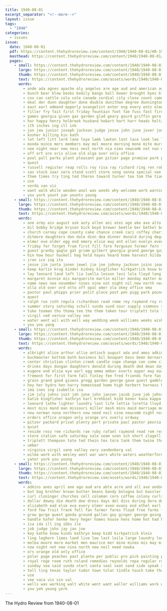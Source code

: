 ```yaml
---
title: 1940-08-01
excerpt_separator: "<!--more-->"
layout: issue
tags:
  - "1940"
categories:
  - issues
issue:
  date: 1940-08-01
  pdf: https://content.thehydroreview.com/content/1940/1940-08-01/HR-1940-08-01.pdf
  masthead: https://content.thehydroreview.com/content/1940/1940-08-01/masthead/HR-1940-08-01.jpg
  pages:
    - small: https://content.thehydroreview.com/content/1940/1940-08-01/small/HR-1940-08-01-01.jpg
      large: https://content.thehydroreview.com/content/1940/1940-08-01/large/HR-1940-08-01-01.jpg
      thumb: https://content.thehydroreview.com/content/1940/1940-08-01/thumbnails/HR-1940-08-01-01.jpg
      text: https://content.thehydroreview.com/assets/words/1940/1940-08-01/HR-1940-08-01-01.txt
      words:
        - ande ada agnes apache aly angeles are age aud and american august ago all allman arm athan able aid ard anne
        - bunch bear blew books bodily bangs ball bower brought byes blevins baptist bent back bassler bryan baldwin black big bond brother benjamin business begin best brand barney bible billy blaine bill bernard body binger bare belew bradley blanche but been bethe bank
        - cox can cattle cola cole canada cordial city close count came chair case corpus caddo clarence chapel college colorado car care clinton county carl cai class claude corn child cousin court cool charlie clase canton cos christ church
        - deal der dunn daughter done double dunithan degree dunnington donnie down daughters drake death danger dance don doing door during dot director ditmore day date dressing dies
        - east earl edmond epperly evangelist enter eng every entz elmer ente elk ent ethel
        - filler fry fait first friday fountain foot fae fuss fast fire felton flowers far from found friends full for fetter few fremont franchi
        - games georgia given gas garden glad geary gourd griffin gora good gen golden glenda gone grand gag guest gray getting green george genevieve gene gits
        - hor happy henry holbrook husband hobart hart harr heads holtz hand howard home hinton harm hamlet held hurt honor hydro him half high hot hed hint head hotz heard had hose hull handle hal heart hae hard holmes hearing hool hoe her hamons hin husbands has hedge hoes hax
        - ith inches ing ill ink
        - jon jew junior joseph jackson judge jesse john june jover joe johnston jock johnson johnny jess
        - kosher killing kin kath
        - let left litt lord lane loye lamb lawton last lace look lee leona lacon los longs lemon lora later loop lunch lovely long leaders loss large lynn lowell live leonard lookeba
        - monda mince mers members may mol moore morning mone mite murray miles murra must miss miller major man matter market mattress march morga mild mable more mile much made monday marie many maxwell most
        - nee night near new ness nest north nia nims newcomb not nun noel now neil numbers nelly name
        - off ort ore oris olive old olga over only office
        - pool pall parks plant pleasant pan pitzer page promise pork path patience park pastor power pro part present place perfect purcell perish person plenty public pea port pai phillips people
        - quest
        - russell register reap rolls roy risa ray richard ring ren robertson roscoe room ree river rail raymond rece rand roth riba
        - sas stock saar sera stand scott store song senna special see sang springs sheriff son side student states show said sweet sullen shor selling station state story sit stork school spray shear she street stamp schoo sims sek shall sok second such sale sunday senior saturday six sear spring south suter staples service speak spies seen sons schantz struck sewing seri surprise steed smith sie sister say shannon
        - them times try ting ted theron toward turner too tom the tian take tow tap thing tas thousand ture then turn tee than talk train trip ton team town
        - use
        - verda van vis
        - want walk while wooden wool was woods why welcome work warning with wal write will williams washita wade warkentin wanda way weeks ware wile wayne weatherford walter word warm war wee wave well weather washington world wedding week wit west wen
        - you york yount yan younts young
    - small: https://content.thehydroreview.com/content/1940/1940-08-01/small/HR-1940-08-01-02.jpg
      large: https://content.thehydroreview.com/content/1940/1940-08-01/large/HR-1940-08-01-02.jpg
      thumb: https://content.thehydroreview.com/content/1940/1940-08-01/thumbnails/HR-1940-08-01-02.jpg
      text: https://content.thehydroreview.com/assets/words/1940/1940-08-01/HR-1940-08-01-02.txt
      words:
        - ane army ain august ask auty allen ani ates age ake ave alto alan alsup andy are aid and armstrong
        - bil bobby bridge bryson bick boyd brewer beetle ber bethel best bal bigger burt but bunker ballou better bells beck boy bring blough back bank bear ben bud bride
        - church carney cope county cake chance creek cari coffey charies charlie curls cain cream clair cowden came cheyenne clarence cattle caddo company city caller can
        - ditmore daughters don dale dinn dea dinner donald during degree delmer doris dallas dozier dalke days daughter dus day
        - elmer eve elder egg end emery elsie ewy ent ellen evelyn even ead enter
        - friday for forget from first fill fore ferguson former fern frederick fanny fey fam francis fred fay fee friends few folks ford frost
        - guest granby gagle gat grimm gilbert georgia grand george guy geary ger
        - hin how hour haskell hag held hayes heard home harvest hilda her hidlebaugh herndon harmony hom hart haynes hydro had harold hens has hubert hobart honor hedge hinton harry han howard hub harper
        - iron ice ing ito
        - jesse jim junta jonen jewel jie joe johnny jackson joins jean janzen jones joyce jed jonathan jomes joy john
        - keep karlin krug kinder kidney kingfisher kirkpatrick know keith kind ker
        - lay leonard land left lia luella lesson levi lola lloyd long last leslie little lionel lookeba lewis life
        - margaret minnie mis marguerite martin miller monday matter maes mond marke mccain march melba men miss maudie mon may mary many mast more marion mele marry mash
        - name news noe november nines nine not night nil new north near nowka
        - olla old over ord otto off opal omer ola okey office oma
        - pastor paul phipps prier polit place post pen pigg park pound pee press pleasant pitzer par patrick pride per payne price pay
        - quest
        - ralph run ruth regula richardson read rome rey raymond roy robertson renate ridge ruhl
        - summer story saturday schull sunda sund sour supply simmons spain smart sunday skaggs smith shih steve soe seong she stier send sun simple schroder soi sons sylvester strong sien sand stockton second stave special shown see sera sumi sack simpson son sill sith stork stinton state
        - tuke tooman thu thoma tee the them taken tour triplett tole tae texas thomason then thomas take than tam toe treat
        - virgil ved vernie valley ven
        - water went wil with well way wedding week williams weeks wish weak was wieland white word west weathers welt wildman wilson weather weatherford whitely
        - you yoo yang
    - small: https://content.thehydroreview.com/content/1940/1940-08-01/small/HR-1940-08-01-03.jpg
      large: https://content.thehydroreview.com/content/1940/1940-08-01/large/HR-1940-08-01-03.jpg
      thumb: https://content.thehydroreview.com/content/1940/1940-08-01/thumbnails/HR-1940-08-01-03.jpg
      text: https://content.thehydroreview.com/assets/words/1940/1940-08-01/HR-1940-08-01-03.txt
      words:
        - albright alice arthur allie antioch august ada and amos adkins ani are age american anna all art armstrong armour alert allen
        - buckmaster bottom both business bil bouquet bass been bernardino bar beverly bers brides bread bottle baptist belew brother baldwin burn band best brothers barry bride binder black butler blue bett ber born bring bill beek bel blum
        - center christian clinton creek candle cope change can come city cari cattle clark call cheeks college charles company crane curnutt coffee clint cause cronk claud cold col close church card clayton cons cant carrier cann carl cott caddo carman colles
        - drinks days dungan daughters donald during death ded dean day douglas dusky dress dewey dan dusty ditmore dillon delavan dyer doris dal dennis daughter dyce dunnington dada
        - eugene end elsie eye earl egg emma ember everts epper ewy ear emer enid emory every
        - fremont for first farm fall finley fee fred friends fore fan frock fam fast fair fail fire folks fresh far friday from folsom fed friend flowers fon fix
        - grain grand good givens gregg garden george gave guest gamble grooms gene gums gee given
        - hey her hydro hen harry homestead home high herbert harness happy holding henry homa harold ham has harrison hens haskell hallock had har hedge hatfield hair heir half hues hume hour harvey
        - ima ines ing isabelle isa
        - jim july johns just joh jone john janzen jacob june job johnston
        - katie kingfisher kathryn karl krehbiel kidd kener kana kappa kinds kimble keep
        - leonard lathe lighter laundry last life lettie loretta lloyd let love lay live lunch land loye lor lawn lowe laurel lae lacon lock light
        - most miss mand man missouri miller mash mins maid marriage melvin mis mobile made marti monday members mae money machi mille march
        - new norman nona northern now need neil nine newcomb night north nick nose nellie not
        - orders office oregon only orange ors overly ordway
        - pitzer packard privat plenty port private paul pastor peoria pies phi page pauls phipps pain past power pink pages parks place per pair pest present priday pee pear patent parson
        - quiet
        - reside ross ree richards rae ruby rafael raymond read rom res ready red ranch rolls ray rand roy record rose richert
        - store station safe saturday sale seam soon sch short slagell stockton swartzendruber sons side shoot september susie strength south son streng self stocks sat sylvia seamans soe spies see school seed sun sole stock say shultz she service san smith special sister supper sapp steel sunday soles scott stange save stutzman
        - triplett thompson tote ted thein tex tora tank them twine thu texas the teal thon thur tindel tra taylor take tanks tite tey trip then theron top times
        - umber
        - virginia virgil vane valley very vandenberg val
        - wilma work with wesley west war wars white waters weatherford went will welding wheat williams willow washington willian while woodrow weeks wedding weather wee week wine walt well wilfred wait was william wit
        - yater york you young
    - small: https://content.thehydroreview.com/content/1940/1940-08-01/small/HR-1940-08-01-04.jpg
      large: https://content.thehydroreview.com/content/1940/1940-08-01/large/HR-1940-08-01-04.jpg
      thumb: https://content.thehydroreview.com/content/1940/1940-08-01/thumbnails/HR-1940-08-01-04.jpg
      text: https://content.thehydroreview.com/assets/words/1940/1940-08-01/HR-1940-08-01-04.txt
      words:
        - adkins anes april ane ago aud are able acre and all ave andon ast andy allah age ale arthur angeles aster ang allen
        - bot bag brother brean butter beans bandy bologna but bassler body bradley bake barr blaine braly bars baad box bar borger bran brothers bacon born belle bill bigg back been bernice brad
        - curl cloninger churches cell coleman corn coffee colony curls cat clinton check church compton cost cad charles cream cooling city county christian ching came child course come can
        - dollar dewey die death dee dress days del diss during dora done dam dressing dunn daughter dun day dinner daughters
        - elizabeth ead else eva every elmer even evans end ethel earl erni erick ever ear ele easy eddie ent
        - ford fow fruit frank fell fan farmer fares floyd free farms finley fast for farm few fred front fam fig firestone fruits fer from friday flakes falls
        - grow gorge guest ganda ground gallon goy ginger george going golden gale gate gifford gas grapes good gon grane grand gravel
        - handle hafer henke hery heger homes house hens home hot had him harris henry hake has hand houg hydro her hatfield heal ham
        - isa ida ill ing ibbs ile
        - job judge john jay jan joe
        - key kathe know kinds kathryn keep kidd kirkpatrick klein
        - ling leghorn limes land live low last leila large laundry loe loan late lief lan leno leona long los let lasley left lassiter lou
        - melba moore more market men maurice mer mine mineo mis may mineral mont model mand man miles monday marvin mos mass meter miss marks mayer melvin masoner many
        - now night not nee nina north new neil need nowka
        - ors orange old only office
        - polar page peaches past plante per public pro pick painting pork pearly pam pack packard pao pree penick pint painter price pas pate pounds pickles person por part pound plan
        - royal rege room ruth roland remedies reynolds repa regular rock records rose round
        - sunday sea said sunda start santa seal seat sand side speak see sugar spies sabon sutton sari salb school study storts soda son sed salad she sister set store size such summ smith stock stove sale saturday sell springs south style shantz staples soap station stamp suite
        - tell ting texas taylor tudor town tolar tindle touch take thoma than thomas thing tindel tea tain them too tollar tra tole tad trip tacker tomlinson the toy tomlin
        - use
        - vee vaca vis vin val
        - wells was working walt white went want waller williams work wade wos while weatherford wood week weeks weer wil worms wat wheat weather with waste way will wheel wieners wilson
        - you yeh young york
---
```


The Hydro Review from 1940-08-01

<!--more-->

